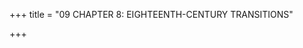 +++
title = "09 CHAPTER 8: EIGHTEENTH-CENTURY TRANSITIONS"

+++


[^1]: Munis Faruqui, *The Princes of the Mughal Empire, 1504–1719* \(Cambridge: Cambridge University Press 2012\), pp. 284–9. 

[^2]: Ibid., pp. 312–13. 

[^3]: Henry Beveridge \(trans.\), *The Akbar Nama of Abu’l-fazl* \(1902–39; repr. New Delhi: Ess Ess Publications, 1977\), vol. 3, pp. 143, 169, 376.

[^4]: Satish Chandra, ‘The Jagirdari Crisis: A Fresh Look’, in Meena Bhargava \(ed.\), *The Decline of the Mughal Empire* \(New Delhi: Oxford University Press, 2014\), pp. 16, 20.

[^5]: Satish Chandra, *Parties and Politics at the Mughal Court, 1707–1750* \(2nd edn, New Delhi: People’s Publishing House, 1972\), pp. 174–5.

[^6]: Munis Faruqui argues that he abandoned Delhi more from a position of weakness than from one of strength. Having been used by ‘Alamgir as a political counterweight to the emperor’s own sons, Nizam al-Mulk had never been assimilated into any of those sons’ households. As a result, he refused to take part in the war of succession following ‘Alamgir’s death in 1707. This, in turn, froze him out of the inner circle of that war’s victor, Bahadur Shah. And by sitting out of the succession wars that followed the reigns of both Bahadur Shah and Jahandar, Nizam al-Mulk remained politically marginalized at the end of Farrukh Siyar’s reign \(1713–19\) and beyond. See Munis D. Faruqui, ‘At Empire’s End: The Nizam, Hyderabad and Eighteenth-Century India’, *Modern Asian Studies* 43, no. 1 \(2009\), pp. 13–18. 

[^7]: Ibid., pp. 27, 35–8.

[^8]: Ibid., pp. 29, 32. 

[^9]: Philip B. Calkins, ‘The Formation of a Regionally Oriented Ruling Group in Bengal, 1700–1740’, in Bhargava \(ed.\), *Decline*, pp. 169–80. 

[^10]: Ibid., p. 176. 

[^11]: M. Athar Ali, ‘The Passing of the Empire: The Mughal Case’, in Bhargava \(ed.\), *Decline*, p. 136.

[^12]: Unlike in Awadh, though, the larger size of *jagir*s in the Punjab gave more power to its *jagirdar*s, which imposed limits on the governor’s authority within the province. Muzaffar Alam, ‘The Crisis of Empire in Mughal North India: Awadh and the Punjab, 1707–1748’, in Bhargava \(ed.\), *Decline*, pp. 181–203.

[^13]: William Irvine, ed. Jadunath Sarkar, *Later Mughals* \(1921–2; repr. New Delhi: Oriental Books Reprint Corp., 1971, 2 vols in 1\), vol. 1, pp. 321–7.

[^14]: To high-born members of the Mughal nobility who commanded professional archers, lancers or swordsmen mounted on heavy steeds, the peasant-soldiers they encountered in the Deccan appeared as little more than rabble. In 1740 one Mughal aristocrat described his Maratha adversaries as ‘unendowed with the excellence of noble or illustrious birth’. Yet he conceded that ‘as they undergo all sorts of toil and fatigue in prosecuting a guerrilla warfare, they prove superior to the easy and effeminate troops of Hind \[north India\], who for the most part are of more honourable birth and calling’. Nawab Ibrahim Khan Bahadur, *Tarikh-i Ibrahim Khan*, in H. M. Elliot and John Dowson \(eds\), *The History of India as Told by Its Own Historians* \(1867–77; repr. Allahabad: Kitab Mahal, 1964, 8 vols\), vol. 8, pp. 262–63.

[^15]: See Satish Chandra, ‘Social Background to the Rise of the Maratha Movement during the 17th Century in India’, *Indian Economic and Social History Review* 10, no. 3 \(Sept. 1973\), pp. 214–16. Put another way, the meaning of Maratha was expanding to include all those participating in the Maratha state’s northern campaigns, in the same way that, several centuries earlier, villagers of eastern India’s military labour market became Rajputs by virtue of their recruitment by Rajput middlemen for service in extended campaigns far from their homes.

[^16]: Stewart Gordon, *Marathas, Marauders, and State Formation in Eighteenth-Century India. New Cambridge History of India*, vol. II:4 \(New Delhi: Oxford University Press, 1994\), pp. 43–4, 56–7.

[^17]: André Wink, *Land and Sovereignty in India: Agrarian Society and Politics under the Eighteenth-century Maratha Svarajya* \(Cambridge: Cambridge University Press, 1986\), p. 337.

[^18]: Hiroshi Fukuzawa, *The Medieval Deccan: Peasants, Social Systems, and States, Sixteenth to Eighteenth Centuries* \(New Delhi: Oxford University Press, 1991\), pp. 183–9.

[^19]: Sumit Guha, *Environment and Ethnicity in India, 1200–1991* \(Cambridge: Cambridge University Press, 1999\), p. 87n. As early as 1738, the Peshwas were seeking to recruit Arab soldiers into their armies.

[^20]: Stewart Gordon, *The Marathas, 1600–1818. New Cambridge History of India*, vol. II:4 \(Cambridge: Cambridge University Press, 1993\), pp. 127–9, 140–43.

[^21]: ‘Taxes were called by Mughal terms,’ writes Gordon, ‘assessed in a Mughal manner, paid in the customary Muslim months. The Marathas even retained the Mughal differential transit duties, which charged Hindu traders double their Muslim counterparts. Maratha demands never exceeded the pre-existing Mughal settlement … When the Marathas established the basic apparatus of law and order – courts, rural and urban police – both the terminology and function resembled their Mughal counterparts.’ Ibid., pp. 143–4. 

[^22]: Ibid., p. 145. 

[^23]: Purnima Dhavan, *When Sparrows Became Hawks: The Making of the Sikh Warrior Tradition, 1699–1799* \(New York: Oxford University Press, 2011\), p. 33.

[^24]: Ibid., pp. 40–44, following mainly Sainapati’s *Gursobha*, composed *c*.1708. 

[^25]: Ibid., p. 39. 

[^26]: Louis E. Fenech, *The Sikh Zafar-Namah of Guru Gobind Singh* \(New York: Oxford University Press, 2013\), p. 14.

[^27]: Revealing the gathering concern with community identity and social boundaries typical of the later eighteenth century, a text dating to that period contends that the rajas’ appeal for Mughal intervention was made on the grounds that the Sikhs’ creation of the Khalsa, by liquidating the fourfold Hindu class system, had represented a threat to social order. In other words, ‘Alamgir was asked to intervene in order to preserve the Hindu social hierarchy. Anne Murphy, ‘Thinking Beyond Aurangzeb and the Mughal State in a Late Eighteenth-Century Punjabi Braj Source’, *Journal of the Royal Asiatic Society* 28, no. 3 \(July 2018\), pp. 548–9. 

[^28]: See Fenech, *Zafar-Namah*. 

[^29]: Guru Gobind either died from wounds he had earlier sustained, or was assassinated by an Afghan mercenary reputedly hired by the guru’s enemies in the Punjab. See ibid., p. 20; Dhavan, *Sparrows*, p. 45.

[^30]: Muzaffar Alam, *The Crisis of Empire in Mughal North India: Awadh and the Punjab, 1707–1748* \(Delhi: Oxford University Press, 1986\), p. 145. 

[^31]: Ibid., p. 144.

[^32]: Ibid., pp. 151–75.

[^33]: Ibid., p. 153.

[^34]: Dhavan, *Sparrows*, p. 51.

[^35]: Ibid., p. 55.

[^36]: Ibid., pp. 74–96. 

[^37]: Before Nadir Shah left India with his caravans of Mughal loot, the governor of Punjab ceded part of the western Punjab to the Iranian warlord, and upon his death in 1745 his sons fought over the remainder as though it were a family heirloom.

[^38]: The following paragraphs are derived from Richard M. Eaton, *The Rise of Islam and the Bengal Frontier, 1204–1760* \(Berkeley: University of California Press, 1993\).

[^39]: Beveridge \(trans.\), *Akbar Nama*, vol. 3, p. 153. Jean-Baptiste Tavernier, trans. V. Ball, *Travels in India* \(1889; repr. Lahore: Al-Biruni, 1976, 2 vols\), vol.1, p. 125.

[^40]: Since the cultivation of wet rice, a labour-intensive crop, was the region’s major income-producing activity, Mughal land revenue statistics reflect changes in the relative population density of different sectors within the delta. Between 1595 and 1659 the revenue demand for the north-eastern and south-eastern parts of the delta increased by 97 per cent and 117 per cent respectively, whereas that for north-western Bengal, the most moribund part of the delta, actually declined by 13 per cent. Eaton, *The Rise of Islam*, p. 199.

[^41]: Sebastian Manrique, trans. E. Luard and H. Hosten, *Travels of Fray Sebastien Manrique, 1629–1642* \(Oxford: Hakluyt Society, 1927, 2 vols\), vol. 1, pp. 54, 56.

[^42]: Om Prakash, *The Dutch East India Company and the Economy of Bengal, 1630–1720* \(Princeton: Princeton University Press, 1985\), p. 75.

[^43]: Sanjay Subrahmanyam, ‘Notes on the Sixteenth-Century Bengal Trade’, *Indian Economic and Social History Review* 24, no. 3 \(1987\), pp. 269, 279.

[^44]: Prakash, *Dutch East India Company*, pp. 162–3.

[^45]: Susil Chaudhuri, *Trade and Commercial Organization in Bengal, 1650–1720* \(Calcutta: Firma K.L.M., 1975\), pp. 100–25.

[^46]: Cesare Federici, ‘Extracts of Master Caesar Frederike his Eighteene Yeeres Indian Observations’, in Samuel Purchas \(ed.\), *Hakluytus Posthumus, or Purchas his Pilgrimes* \(1625; repr. Glasgow: James MacLehose & Sons, 1905, 20 vols\), vol. 10, p. 137; H. Hosten, ‘Jesuit Letters from Bengal, Arakan and Burma \(1599–1600\)’, *Bengal Past and Present* 30 \(1925\), p. 59.

[^47]: S. H. Askari, ‘Mughal–Magh Relations Down to the Time of Islam Khan Mashhadi’, *Indian History Congress, Proceedings*, 22nd Session, Gauhati, 1959 \(Bombay: Indian History Congress, 1960\), p. 210.

[^48]: Writing in 1595, at the dawn of the Mughal age in Bengal, Abu’l-fazl ‘Allami, the foremost spokesman for Mughal imperial ideology, wrote that the indigenous peoples of the eastern delta were of dark skin, had little or no beard, and practised a religion ‘said to be different to that of the Hindus and Muhammadans’. Abu’l-fazl, trans. H. S. Jarrett, ed. Jadunath Sarkar, *A’in-i Akbari* \(1949; 2nd edn, repr. New Delhi: Oriental Books Reprint Corp., 1978, 3 vols\), vol. 2, p. 132.

[^49]: As was noted by Father Martin SJ, who toured the Hooghly region of west Bengal in 1699, ‘nearly the whole country is given to idolatry’. H. Hosten, ‘The Earliest Recorded Episcopal Visitation of Bengal, 1712–1715’, *Bengal Past and Present* 6 \(July–Dec. 1910\), p. 217.

[^50]: In Mukundaram’s *Candi Mangala*, Muslims directing forest-clearing operations are said to have come from the west, in contrast to the aboriginals who came from within the delta. A group of 2,000 Muslim labourers chanting the name of a Muslim holy man were led by one Zafar Mian, evidently the organizer of a workforce dedicated to forest-clearing operations. Mukundaram’s poem can thus be read as a grand epic dramatizing the process of civilization-building in the Bengal delta and, specifically, the eastward movement of the delta’s ecological frontier, as agrarian civilization pushed into formerly forested lands.

[^51]: Saiyid Sultan, ed. Ahmed Sharif, *Nabi-Bangsa* \(Dhaka: Bangla Academy, 1978, 2 vols\), vol. 1, pp. 348, 420–21.

[^52]: Richard M. Eaton, ‘Reconsidering “Conversion to Islam” in Indian History’, in Andrew C. S. Peacock \(ed.\), *Islamisation: Comparative Perspectives from History* \(Edinburgh: Edinburgh University Press, 2017\), pp. 384–7.

[^53]: Beveridge \(trans.\), *Akbar Nama*, vol. 3, pp. 13–14.

[^54]: Sven Beckert, *Empire of Cotton: A Global History* \(New York: Vintage Books, 2014\), p. 42.

[^55]: John S. Deyell, *Living Without Silver: The Monetary History of Early Medieval North India* \(Delhi: Oxford University Press, 1990\), p. 240.

[^56]: André Gunder Frank, *ReOrient: Global Economy in the Asian Age* \(Berkeley and Los Angeles: University of California Press, 1998\), pp. 139–60.

[^57]: Shireen Moosvi, *Economy of the Mughal Empire, c.1595: A Statistical Study* \(New Delhi: Oxford University Press, 1987\), p. 376.

[^58]: William Foster \(ed.\), *Early Travels in India, 1583–1619* \(New Delhi: S. Chand & Co., 1968\), p. 112. In 1647 an Ottoman official made a similar observation: ‘So much cash treasury goes for Indian merchandise that … the world’s wealth accumulates in India.’ Cited in Beckert, *Empire of Cotton*, p. 18.

[^59]: The figures come from the eccentric Englishman Thomas Coryat, who walked from Jerusalem to India in 1614–15. Along the way he recorded revenue figures he acquired from authorities in Istanbul, Isfahan and Jahangir’s court. Foster \(ed.\), *Early Travels*, p. 246. While most imported silver stayed in India \(as appeared to be the case to Hawkins\), between 1581 and 1590 nearly three million silver coins flowed from India to Iran and Central Asia, mainly for purchasing war-horses. Moosvi, *Economy*, p. 379.

[^60]: Prasannan Parthasarathi and Gi0rgio Riello, ‘The Indian Ocean in the Long Eighteenth Century’, *Eighteenth-Century Studies* 48, no. 1 \(2014\), p. 5. The high volume of silver imports also had political consequences, since it enabled the Mughals to elaborate a hierarchy of imperial *mansabdar*s whose ranks were based on cash salaries. Monetizing political status in this way had the effect of eroding traditional loyalties that had been based on ethnic, kinship or religious solidarities. Cash salaries had become the new standard of status.

[^61]: See André Wink, *al-Hind: The Making of the Indo-Islamic World*, vol. 2: *The Slave Kings and the Islamic Conquest, 11th–13th Centuries* \(Leiden: Brill, 1997\), pp. 382–3.

[^62]: Prasannan Parthasarathi, *The Transition to a Colonial Economy: Weavers, Merchants and Kings in South India, 1720–1800* \(Cambridge: Cambridge University Press, 2001\), p. 122. 

[^63]: Ibid., p. 126. 

[^64]: Jadunath Sarkar, ‘The Revenue Regulations of Aurangzeb’, *Journal of the Asiatic Society of Bengal*, n.s., 2, no. 6 \(June 1906\), pp. 234–5.

[^65]: Farhat Hasan, *State and Locality in Mughal India: Power Relations in Western India, c.1572–1730* \(Cambridge: Cambridge University Press, 2004\), p. 102.

[^66]: Lakshmi Subramanian, ‘The Political Economy of Textiles in Western India: Weavers, Merchants and the Transition to a Colonial Economy’, in Giorgio Riello and Tirthankar Roy \(eds\), *How India Clothed the World: The World of South Asian Textiles, 1500–1850* \(Leiden: Brill, 2013\), p. 259.

[^67]: Cotton was first spun and woven in the Indus valley, where fragments of cotton textiles have been found dating to between 3250 and 2750 BC. Beckert, *Empire of Cotton*, p. 7.

[^68]: Nick Robins, *The Corporation that Changed the World: How the East India Company Shaped the Modern Multinational* \(2nd edn, London: Pluto Press, 2012\), p. 48.

[^69]: Indian textiles comprised about a third of the value of goods used to purchase African captives. Joseph E. Inikori, ‘English versus Indian Cotton Textiles: The Impact of Imports on Cotton Textile Production in West Africa’, in Riello and Roy, *How India Clothed the World*, pp. 103, 106.

[^70]: William Dalrymple, ‘The East India Company: The Original Corporate Raiders’, *Guardian*, 4 Mar. 2015. 

[^71]: Parthasarathi, *Transition*, pp. 83–93. 

[^72]: Om Prakash, ‘From Market-Determined to Coercion-Based: Textile Manufacturing in Eighteenth-Century Bengal’, in Riello and Roy, *How India Clothed the World*, pp. 224–41. 

[^73]: Ibid., p. 247. 

[^74]: In Gujarat’s coastal entrepôt of Surat, where Mughal authority had already been usurped by Marathas, the Company had to share control of the port with Maratha chiefs. It was only after the annexation of the city in 1800 that the Company was able to remove intermediaries between its own agents and weaving communities, prevent non-Company buyers from engaging in trade, or using armed soldiers to enforce its measures. Lakshmi Subramanian, ‘The Political Economy of Textiles in Western India: Weavers, Merchants and the Transition to a Colonial Economy’, in Riello and Roy, *How India Clothed the World*, pp. 275–80.

[^75]: There was actually a bit of charades being played here. In order to prevent the British king from getting his hands on Bengal’s revenues, the House of Commons preferred that they be kept with the Company, which in turn pretended to be passing those revenues on to an Indian king who everybody knew would never see them.

[^76]: H. V. Bowen, ‘Bullion for Trade, War and Debt-Relief: British Movements of Silver to, around, and from Asia, 1760–1833’, *Modern Asian Studies* 44, no. 3 \(2010\), pp. 446, 461.

[^77]: Joseph J. Brennig, ‘Textile Producers and Production in Late Seventeenth Century Coromandel’, in Sanjay Subrahmanyam \(ed.\), *Merchants, Markets and the State in Early Modern India* \(Delhi: Oxford University Press, 1990\), p. 69.

[^78]: David Washbrook, ‘The Textile Industry and the Economy of South India, 1500–1800’, in Riello and Roy, *How India Clothed the World*, p. 185.

[^79]: M. Athar Ali, ‘Recent Theories of Eighteenth-Century India’, in P. J. Marshall, *The Eighteenth Century in Indian History: Evolution or Revoltion?* \(New Delhi: Oxford University Press, 2003\), p. 94.

[^80]: Appasaheb Pawar \(ed.\), *Tarabaikalina Kagadpatre* \(Kolhapur: Shivaji Vidya Pitha, 1969, 3 vols\), vol. 3, p. 122.

[^81]: C. A. Bayly, *Rulers, Townsmen, and Bazars: North Indian Society in the Age of British Expansion, 1770–1870* \(Cambridge: Cambridge University Press, 1983\), p. 6.  

